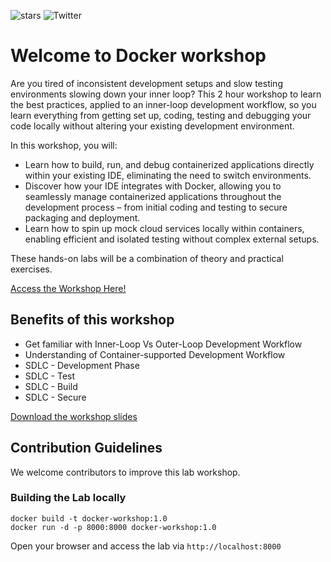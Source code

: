 

![stars](https://img.shields.io/github/stars/ajeetraina/wad2024-workshop)
![Twitter](https://img.shields.io/twitter/follow/ajeetsraina?style=social)




# Welcome to Docker workshop

Are you tired of inconsistent development setups and slow testing environments slowing down your inner loop? This 2 hour workshop to learn the best practices, applied to an inner-loop development workflow, so you learn everything from getting set up, coding, testing and debugging your code locally without altering your existing development environment.


In this workshop, you will:

- Learn how to build, run, and debug containerized applications directly within your existing IDE, eliminating the need to switch environments.
- Discover how your IDE integrates with Docker, allowing you to seamlessly manage containerized applications throughout the development process – from initial coding and testing to secure packaging and deployment.
- Learn how to spin up mock cloud services locally within containers, enabling efficient and isolated testing without complex external setups.


These hands-on labs will be a combination of theory and practical exercises.

[Access the Workshop Here!](https://dockerworkshop.vercel.app/)

## Benefits of this workshop


- Get familiar with Inner-Loop Vs Outer-Loop Development Workflow
- Understanding of Container-supported Development Workflow
- SDLC - Development Phase
- SDLC - Test
- SDLC - Build
- SDLC - Secure

 [Download the workshop slides](https://github.com/ajeetraina/docker-workshop/blob/main/Shell_Docker_Workshop.pdf)

## Contribution Guidelines

We welcome contributors to improve this lab workshop. 

### Building the Lab locally

```
docker build -t docker-workshop:1.0
docker run -d -p 8000:8000 docker-workshop:1.0
```

Open your browser and access the lab via `http://localhost:8000`



